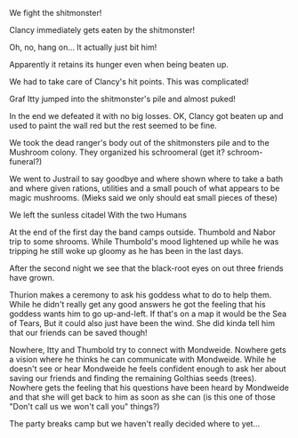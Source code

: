We fight the shitmonster!

Clancy immediately gets eaten by the shitmonster!

Oh, no, hang on... It actually just bit him!

Apparently it retains its hunger even when being beaten up.

We had to take care of Clancy's hit points. This was complicated!

Graf Itty jumped into the shitmonster's pile and almost puked!

In the end we defeated it with no big losses. OK, Clancy got beaten up and used to paint the wall red but the rest seemed to be fine.

We took the dead ranger's body out of the shitmonsters pile and  to the Mushroom colony. They organized his schroomeral (get it? schroom-funeral?)

We went to Justrail to say goodbye and where shown where to take a bath and where given rations, utilities and a small pouch of what appears to be magic mushrooms. (Mieks said we only should eat small pieces of these)

We left the sunless citadel With the two Humans

At the end of the first day the band camps outside. Thumbold and Nabor trip to some shrooms. While Thumbold's mood lightened up while he was tripping he still woke up gloomy as he has been in the last days.

After the second night we see that the black-root eyes on out three friends have grown.

Thurion makes a ceremony to ask his goddess what to do to help them. While he didn't really get any good answers he got the feeling that his goddess wants him to go up-and-left. If that's on a map it would be the Sea of Tears, But it could also just have been the wind. She did kinda tell him that our friends can be saved though!

Nowhere, Itty and Thumbold try to connect with Mondweide. Nowhere gets a vision where he thinks he can communicate with Mondweide. While he doesn't see or hear Mondweide he feels confident enough to ask her about saving our friends and finding the remaining Golthias seeds (trees). Nowhere gets the feeling that his questions have been heard by Mondweide and that she will get back to him as soon as she can (is this one of those "Don't call us we won't call you" things?)

The party breaks camp but we haven't really decided where to yet...